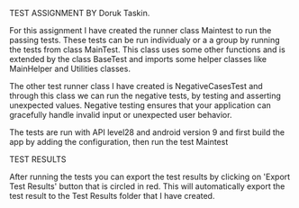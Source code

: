 TEST ASSIGNMENT BY Doruk Taskin.

For this assignment I have created the runner class Maintest to run the passing tests. These tests can be run individualy or a a group by running the tests from class MainTest.
This class uses some other functions and is extended by the class BaseTest and imports some helper classes like MainHelper and Utilities classes.

The other test runner class I have created is NegativeCasesTest and through this class we can run the negative tests, by testing and asserting unexpected values. 
Negative testing ensures that your application can gracefully handle invalid input or unexpected user behavior.

The tests are run with API level28 and android version 9 and first build the app by adding the configuration, then run the test Maintest

TEST RESULTS


After running the tests you can export the test results by clicking on 'Export Test Results' button that is circled in red.
This will automatically export the test result to the Test Results folder that I have created.

